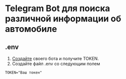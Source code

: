 # Telegram Bot для поиска различной информации об автомобиле
## .env

1. [Создайте]([https://cloud.yandex.ru/docs/iam/operations/authorized-key/create](https://helpdesk.bitrix24.ru/open/17538378/#:~:text=Получить%20токен%20для%20существующего%20бота,а%20вместо%20него%20создан%20новый.)) своего бота и получите TOKEN.
2. Создайте файл .env со следующим полем
```
TOKEN="Ваш токен"
```
